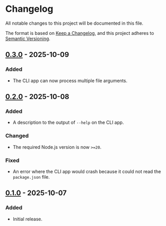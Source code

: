 Changelog
=========

All notable changes to this project will be documented in this file.

The format is based on [Keep a Changelog](https://keepachangelog.com/en/1.1.0/),
and this project adheres to [Semantic Versioning](https://semver.org/spec/v2.0.0.html).

[0.3.0] - 2025-10-09
--------------------

### Added

- The CLI app can now process multiple file arguments.

[0.2.0] - 2025-10-08
--------------------

### Added

- A description to the output of `--help` on the CLI app.

### Changed

- The required Node.js version is now `>=20`.

### Fixed

- An error where the CLI app would crash because it could not read the `package.json` file.

[0.1.0] - 2025-10-07
--------------------

### Added

- Initial release.

[0.3.0]: https://github.com/jbenner-radham/node-plus-x/compare/v0.2.0...v0.3.0
[0.2.0]: https://github.com/jbenner-radham/node-plus-x/compare/v0.1.0...v0.2.0
[0.1.0]: https://github.com/jbenner-radham/node-plus-x/releases/tag/v0.1.0
